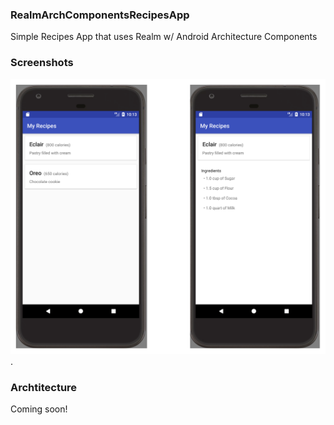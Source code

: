 ### RealmArchComponentsRecipesApp
Simple Recipes App that uses Realm w/ Android Architecture Components

### Screenshots
![Recipes for your favoriate Android Sweets!](RecipesApp.png).

### Archtitecture
Coming soon!
